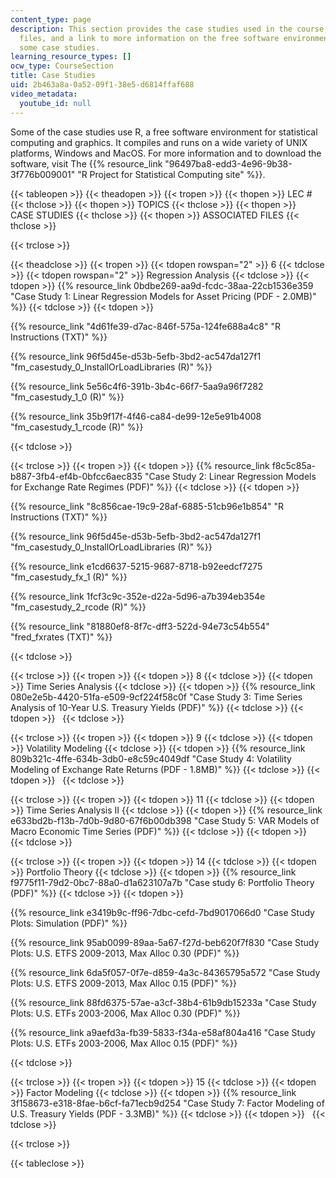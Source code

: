 ```yaml
---
content_type: page
description: This section provides the case studies used in the course, associated
  files, and a link to more information on the free software environment used for
  some case studies.
learning_resource_types: []
ocw_type: CourseSection
title: Case Studies
uid: 2b463a8a-0a52-09f1-38e5-d6814ffaf688
video_metadata:
  youtube_id: null
---
```


Some of the case studies use R, a free software environment for statistical computing and graphics. It compiles and runs on a wide variety of UNIX platforms, Windows and MacOS. For more information and to download the software, visit The {{% resource_link "96497ba8-edd3-4e96-9b38-3f776b009001" "R Project for Statistical Computing site" %}}.

{{< tableopen >}}
{{< theadopen >}}
{{< tropen >}}
{{< thopen >}}
LEC #
{{< thclose >}}
{{< thopen >}}
TOPICS
{{< thclose >}}
{{< thopen >}}
CASE STUDIES
{{< thclose >}}
{{< thopen >}}
ASSOCIATED FILES
{{< thclose >}}

{{< trclose >}}

{{< theadclose >}}
{{< tropen >}}
{{< tdopen rowspan="2" >}}
6
{{< tdclose >}}
{{< tdopen rowspan="2" >}}
Regression Analysis
{{< tdclose >}}
{{< tdopen >}}
{{% resource_link 0bdbe269-aa9d-fcdc-38aa-22cb1536e359 "Case Study 1: Linear Regression Models for Asset Pricing (PDF - 2.0MB)" %}}
{{< tdclose >}}
{{< tdopen >}}


{{% resource_link "4d61fe39-d7ac-846f-575a-124fe688a4c8" "R Instructions (TXT)" %}}

{{% resource_link 96f5d45e-d53b-5efb-3bd2-ac547da127f1 "fm\_casestudy\_0\_InstallOrLoadLibraries (R)" %}}

{{% resource_link 5e56c4f6-391b-3b4c-66f7-5aa9a96f7282 "fm\_casestudy\_1\_0 (R)" %}}

{{% resource_link 35b9f17f-4f46-ca84-de99-12e5e91b4008 "fm\_casestudy\_1\_rcode (R)" %}}


{{< tdclose >}}

{{< trclose >}}
{{< tropen >}}
{{< tdopen >}}
{{% resource_link f8c5c85a-b887-3fb4-ef4b-0bfcc6aec835 "Case Study 2: Linear Regression Models for Exchange Rate Regimes (PDF)" %}}
{{< tdclose >}}
{{< tdopen >}}


{{% resource_link "8c856cae-19c9-28af-6885-51cb96e1b854" "R Instructions (TXT)" %}}

{{% resource_link 96f5d45e-d53b-5efb-3bd2-ac547da127f1 "fm\_casestudy\_0\_InstallOrLoadLibraries (R)" %}}

{{% resource_link e1cd6637-5215-9687-8718-b92eedcf7275 "fm\_casestudy\_fx\_1 (R)" %}}

{{% resource_link 1fcf3c9c-352e-d22a-5d96-a7b394eb354e "fm\_casestudy\_2\_rcode (R)" %}}

{{% resource_link "81880ef8-8f7c-dff3-522d-94e73c54b554" "fred\_fxrates (TXT)" %}}


{{< tdclose >}}

{{< trclose >}}
{{< tropen >}}
{{< tdopen >}}
8
{{< tdclose >}}
{{< tdopen >}}
Time Series Analysis
{{< tdclose >}}
{{< tdopen >}}
{{% resource_link 080e2e5b-4420-51fa-e509-9cf224f58c0f "Case Study 3: Time Series Analysis of 10-Year U.S. Treasury Yields (PDF)" %}}
{{< tdclose >}}
{{< tdopen >}}
 
{{< tdclose >}}

{{< trclose >}}
{{< tropen >}}
{{< tdopen >}}
9
{{< tdclose >}}
{{< tdopen >}}
Volatility Modeling
{{< tdclose >}}
{{< tdopen >}}
{{% resource_link 809b321c-4ffe-634b-3db0-e8c59c4049df "Case Study 4: Volatility Modeling of Exchange Rate Returns (PDF - 1.8MB)" %}}
{{< tdclose >}}
{{< tdopen >}}
 
{{< tdclose >}}

{{< trclose >}}
{{< tropen >}}
{{< tdopen >}}
11
{{< tdclose >}}
{{< tdopen >}}
Time Series Analysis II
{{< tdclose >}}
{{< tdopen >}}
{{% resource_link e633bd2b-f13b-7d0b-9d80-67f6b00db398 "Case Study 5: VAR Models of Macro Economic Time Series (PDF)" %}}
{{< tdclose >}}
{{< tdopen >}}
 
{{< tdclose >}}

{{< trclose >}}
{{< tropen >}}
{{< tdopen >}}
14
{{< tdclose >}}
{{< tdopen >}}
Portfolio Theory
{{< tdclose >}}
{{< tdopen >}}
{{% resource_link f9775f11-79d2-0bc7-88a0-d1a623107a7b "Case study 6: Portfolio Theory (PDF)" %}}
{{< tdclose >}}
{{< tdopen >}}


{{% resource_link e3419b9c-ff96-7dbc-cefd-7bd9017066d0 "Case Study Plots: Simulation (PDF)" %}}

{{% resource_link 95ab0099-89aa-5a67-f27d-beb620f7f830 "Case Study Plots: U.S. ETFS 2009-2013, Max Alloc 0.30 (PDF)" %}}

{{% resource_link 6da5f057-0f7e-d859-4a3c-84365795a572 "Case Study Plots: U.S. ETFS 2009-2013, Max Alloc 0.15 (PDF)" %}}

{{% resource_link 88fd6375-57ae-a3cf-38b4-61b9db15233a "Case Study Plots: U.S. ETFs 2003-2006, Max Alloc 0.30 (PDF)" %}}

{{% resource_link a9aefd3a-fb39-5833-f34a-e58af804a416 "Case Study Plots: U.S. ETFs 2003-2006, Max Alloc 0.15 (PDF)" %}}


{{< tdclose >}}

{{< trclose >}}
{{< tropen >}}
{{< tdopen >}}
15
{{< tdclose >}}
{{< tdopen >}}
Factor Modeling
{{< tdclose >}}
{{< tdopen >}}
{{% resource_link 3f158673-e318-8fae-b6cf-fa71ecb9d254 "Case Study 7: Factor Modeling of U.S. Treasury Yields (PDF - 3.3MB)" %}}
{{< tdclose >}}
{{< tdopen >}}
 
{{< tdclose >}}

{{< trclose >}}

{{< tableclose >}}